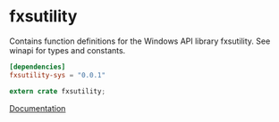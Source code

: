 # fxsutility #
Contains function definitions for the Windows API library fxsutility. See winapi for types and constants.

```toml
[dependencies]
fxsutility-sys = "0.0.1"
```

```rust
extern crate fxsutility;
```

[Documentation](https://retep998.github.io/doc/fxsutility/)
